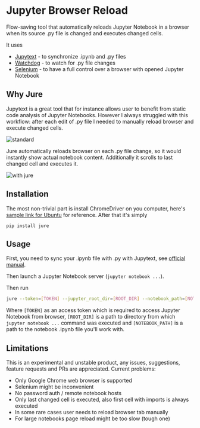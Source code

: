 # Jupyter Browser Reload

Flow-saving tool that automatically reloads Jupyter Notebook in a browser
when its source .py file is changed and executes changed cells.

It uses
* [Jupytext](https://github.com/mwouts/jupytext) - to synchronize .ipynb and .py files
* [Watchdog](https://github.com/gorakhargosh/watchdog) - to watch for .py file changes
* [Selenium](https://github.com/SeleniumHQ/selenium) - to have a full control over a browser with opened Jupyter Notebook 

## Why Jure
Jupytext is a great tool that for instance allows user to benefit from static code analysis of Jupyter Notebooks. However I always struggled with this workflow: after each edit of .py file I needed to manually reload browser and execute changed cells.

![standard](assets/standard.gif)

Jure automatically reloads browser on each .py file change, so it would instantly show actual notebook content. Additionally it scrolls to last changed cell and executes it. 
 
![with jure](assets/with_jure.gif)


## Installation
The most non-trivial part is install ChromeDriver on you computer, here's [sample link for Ubuntu](https://tecadmin.net/setup-selenium-chromedriver-on-ubuntu/) for reference.
After that it's simply
```
pip install jure
```

## Usage
First, you need to sync your .ipynb file with .py with Jupytext, see [official manual](https://github.com/mwouts/jupytext#using-jupytext).

Then launch a Jupyter Notebook server (`jupyter notebook ...`).

Then run
```bash
jure --token=[TOKEN] --jupyter_root_dir=[ROOT_DIR] --notebook_path=[NOTEBOOK_PATH]
```
Where `[TOKEN]` as an access token which is required to access Jupyter Notebook from browser, `[ROOT_DIR]` is a path to directory from which `jupyter notebook ...` command was executed and `[NOTEBOOK_PATH]` is a path to the notebook .ipynb file you'll work with.

## Limitations
This is an experimental and unstable product, any issues, suggestions, feature requests and PRs are appreciated. Current problems:

* Only Google Chrome web browser is supported
* Selenium might be inconvenient
* No password auth / remote notebook hosts
* Only last changed cell is executed, also first cell with imports is always executed
* In some rare cases user needs to reload browser tab manually
* For large notebooks page reload might be too slow (tough one)